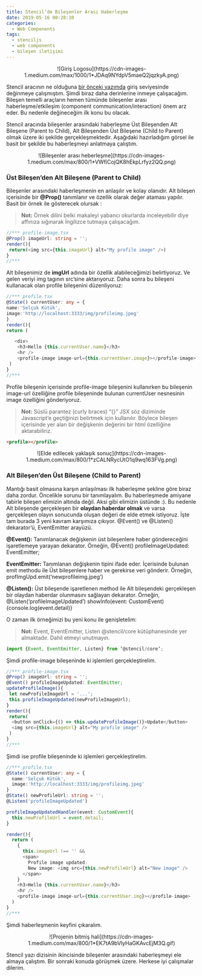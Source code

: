 ```yaml
---
title: Stencil’de Bileşenler Arası Haberleşme
date: 2019-05-16 00:28:10
categories:
  - Web Components
tags:
  - stenciljs
  - web components
  - bileşen iletişimi
---
```


<center>
![Giriş Logosu](https://cdn-images-1.medium.com/max/1000/1*JDAq9NYdpV5maeQ2jqzkyA.png)
</center>

Stencil aracının ne olduğuna [bir önceki yazımda](https://selcukkutuk.com/2019/05/15/stencil-e-giris/) giriş seviyesinde değinmeye çalışmıştım. Şimdi biraz daha derinlerine inmeye çalışacağım. Bileşen temelli araçların hemen tümünde bileşenler arası haberleşme/etkileşim (component communication/interaction) önem arz eder. Bu nedenle değineceğim ilk konu bu olacak.

<!-- more -->

Stencil aracında bileşenler arasındaki haberleşme Üst Bileşenden Alt Bileşene (Parent to Child), Alt Bileşenden Üst Bileşene (Child to Parent) olmak üzere iki şekilde gerçekleşmektedir. Aşağıdaki hazırladığım görsel ile basit bir şekilde bu haberleşmeyi anlatmaya çalıştım.

<center>
![Bileşenler arası heberleşme](https://cdn-images-1.medium.com/max/800/1*VWfiCojQK8hEkpLrfyz2QQ.png)
</center>

### **Üst Bileşen’den Alt Bileşene (Parent to Child)**

Bileşenler arasındaki haberleşmenin en anlaşılır ve kolay olanıdır. Alt bileşen içerisinde bir **@Prop()** tanımlanır ve özellik olarak değer ataması yapılır. Basit bir örnek ile gösterecek olursak :

> **Not:** Örnek dilini belki makaleyi yabancı okurlarda inceleyebilir diye affınıza sığınarak İngilizce tutmaya çalışacağım.

```ts
//*** profile-image.tsx
@Prop() imageUrl: string = '';
render(){
 return(<img src={this.imageUrl} alt="My profile image" />)
}
//***
```

Alt bileşenimiz de **imgUrl** adında bir özellik alabileceğimizi belirtiyoruz. Ve gelen veriyi img tagının src’sine aktarıyoruz. Daha sonra bu bileşeni kullanacak olan profile bileşenini düzenliyoruz:

```ts
//*** profile.tsx
@State() currentUser: any = {
name:'Selçuk Kütük',
image:'http://localhost:3333/img/profileimg.jpeg'
}
render(){
return (

   <div>
    <h3>Hello {this.currentUser.name}</h3>
    <hr />
    <profile-image image-url={this.currentUser.image}></profile-image>
 )
}
//***
```

Profile bileşenin içerisinde profile-image bileşenini kullanırken bu bileşenin image-url özelliğine profile bileşeninde bulunan currentUser nesnesinin image özelliğini gönderiyoruz.

> **Not:** Süslü parantez (curly braces) “{}” JSX söz diziminde Javascript’e geçtiğinizi belirtmek için kullanılır. Böylece bileşen içerisinde yer alan bir değişkenin değerini bir html özelliğine aktarabiliriz.

```html
<profile></profile>
```

<center>
![Elde edilecek yaklaşık sonuç](https://cdn-images-1.medium.com/max/800/1*zCALNRycUtO1q9wq163FVg.png)
</center>

### **Alt Bileşen’den Üst Bileşene (Child to Parent)**

Mantığı basit olmasına karşın anlaşılması ilk haberleşme şekline göre biraz daha zordur. Öncelikle sorunu bir tanımlayalım. Bu haberleşmede amiyane tabirle bileşen elimizin altında değil. Aksi gibi elimizin üstünde :). Bu nedenle Alt bileşende gerçekleşen bir **olaydan haberdar olmak** ve varsa gerçekleşen olayın sonucunda oluşan değeri de elde etmek istiyoruz. İşte tam burada 3 yeni kavram karşımıza çıkıyor. @Event() ve @Listen() dekarator’ü, EventEmitter arayüzü.

**@Event():** Tanımlanacak değişkenin üst bileşenlere haber göndereceğini işaretlemeye yarayan dekarator. Örneğin, @Event() profileImageUpdated: EventEmitter;

**EventEmitter:** Tanımlanan değişkenin tipini ifade eder. İçerisinde bulunan emit methodu ile Üst bileşenlere haber ve gerekirse veri gönderir. Örneğin, profImgUpd.emit(‘newprofileimg.jpeg’)

**@Listen():** Üst bileşende işaretlenen method ile Alt bileşendeki gerçekleşen bir olaydan haberdar olunmasını sağlayan dekarator. Örneğin, @Listen(‘profileImageUpdated’) showInfo(event: CustomEvent){console.log(event.detail)}

O zaman ilk örneğimizi bu yeni konu ile genişletelim:

> **Not:** Event, EventEmitter, Listen @stencil/core kütüphanesinde yer almaktadır. Dahil etmeyi unutmayın.

```ts
import {Event, EventEmitter, Listen} from ‘@stencil/core’;
```

Şimdi profile-image bileşeninde ki işlemleri gerçekleştirelim.

```ts
//*** profile-image.tsx
@Prop() imageUrl: string = '';
@Event() profileImageUpdated: EventEmitter;
updateProfileImage(){
 let newProfileImageUrl = '...';
 this.profileImageUpdated(newProfileImageUrl);
}
render(){
 return(
  <button onClick={() => this.updateProfileImage()}>Update</button>
  <img src={this.imageUrl} alt="My profile image" />
 )
}
//***

```

Şimdi ise profile bileşeninde ki işlemleri gerçekleştirelim.

```ts
//*** profile.tsx
@State() currentUser: any = {
  name:'Selçuk Kütük',
  image:'http://localhost:3333/img/profileimg.jpeg'
}
@State() newProfileUrl: string = '';
@Listen('profileImageUpdated')

profileImageUpdatedHandler(event: CustomEvent){
  this.newProfileUrl = event.detail;
}

render(){
  return (
    {
      this.imageUrl !== '' &&
      <span>
        Profile image updated.
        New image: <img src={this.newProfileUrl} alt="New image" />
      </span>
    }
    <h3>Hello {this.currentUser.name}</h3>
    <hr />
    <profile-image image-url={this.currentUser.img}></profile-image>
  )
}
//***
```

Şimdi haberleşmenin keyfini çıkaralım.

<center>
![Projenin bitmiş hali](https://cdn-images-1.medium.com/max/800/1*EK7tA9bVlyHaGKAvcEjM3Q.gif)
</center>

Stencil yazı dizisinin ikincisinde bileşenler arasındaki haberleşmeyi ele almaya çalıştım. Bir sonraki konuda görüşmek üzere. Herkese iyi çalışmalar dilerim.
